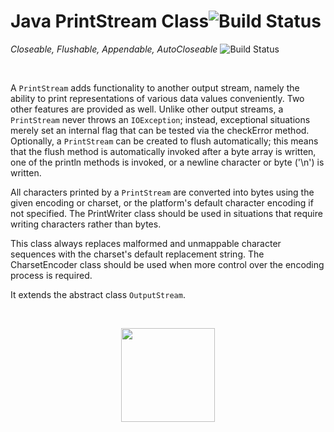 
Java PrintStream Class![Build Status](https://img.shields.io/badge/Class-PrintStream-blue)
============

 _Closeable, Flushable, Appendable, AutoCloseable_   ![Build Status](https://img.shields.io/badge/Implemented-Interfaces-pink)

<br />

A `PrintStream` adds functionality to another output stream, namely the ability to print representations of various data values conveniently. Two other features are provided as well. Unlike other output streams, a `PrintStream` never throws an `IOException`; instead, exceptional situations merely set an internal flag that can be tested via the checkError method. Optionally, a `PrintStream` can be created to flush automatically; this means that the flush method is automatically invoked after a byte array is written, one of the println methods is invoked, or a newline character or byte ('\n') is written.

All characters printed by a `PrintStream` are converted into bytes using the given encoding or charset, or the platform's default character encoding if not specified. The PrintWriter class should be used in situations that require writing characters rather than bytes.

This class always replaces malformed and unmappable character sequences with the charset's default replacement string. The CharsetEncoder class should be used when more control over the encoding process is required.

It extends the abstract class `OutputStream`.

<br />
<p align="center">
    <img width="150" src="https://cdn.programiz.com/sites/tutorial2program/files/java-printstream.png"/>
</p>